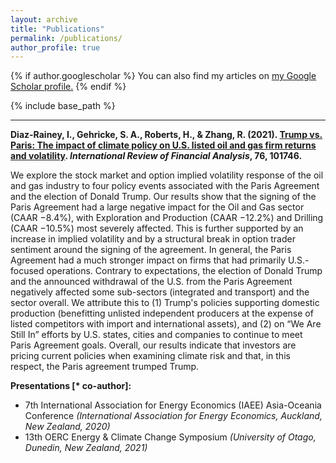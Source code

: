 ```yaml
---
layout: archive
title: "Publications"
permalink: /publications/
author_profile: true
---
```



{% if author.googlescholar %}
  You can also find my articles on <u><a href="{{author.googlescholar}}">my Google Scholar profile</a>.</u>
{% endif %}

{% include base_path %}

____________________________________________________________________________________________________________________________________________________________________
**Diaz-Rainey, I., Gehricke, S. A., Roberts, H., & Zhang, R. (2021). [Trump vs. Paris: The impact of climate policy on U.S. listed oil and gas firm returns and volatility]([https://www.sciencedirect.com/science/article/pii/S1057521922003945](https://www.sciencedirect.com/science/article/pii/S1057521921000880)). *International Review of Financial Analysis*, 76, 101746.**

We explore the stock market and option implied volatility response of the oil and gas industry to four policy events associated with the Paris Agreement and the election of Donald Trump. Our results show that the signing of the Paris Agreement had a large negative impact for the Oil and Gas sector (CAAR −8.4%), with Exploration and Production (CAAR −12.2%) and Drilling (CAAR −10.5%) most severely affected. This is further supported by an increase in implied volatility and by a structural break in option trader sentiment around the signing of the agreement. In general, the Paris Agreement had a much stronger impact on firms that had primarily U.S.-focused operations. Contrary to expectations, the election of Donald Trump and the announced withdrawal of the U.S. from the Paris Agreement negatively affected some sub-sectors (integrated and transport) and the sector overall. We attribute this to (1) Trump's policies supporting domestic production (benefitting unlisted independent producers at the expense of listed competitors with import and international assets), and (2) on “We Are Still In” efforts by U.S. states, cities and companies to continue to meet Paris Agreement goals. Overall, our results indicate that investors are pricing current policies when examining climate risk and that, in this respect, the Paris agreement trumped Trump.

**Presentations [\* co-author]:** 
- 7th International Association for Energy Economics (IAEE) Asia-Oceania Conference *(International Association for Energy Economics, Auckland, New Zealand, 2020)*
- 13th OERC Energy & Climate Change Symposium *(University of Otago, Dunedin, New Zealand, 2021)*
